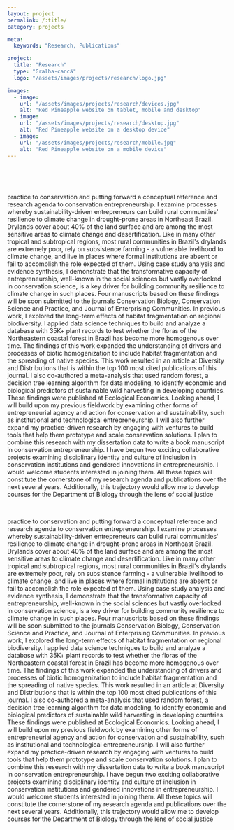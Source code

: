 ```yaml
---
layout: project
permalink: /:title/
category: projects

meta:
  keywords: "Research, Publications"

project:
  title: "Research"
  type: "Gralha-cancã"
  logo: "/assets/images/projects/research/logo.jpg"

images:
  - image:
    url: "/assets/images/projects/research/devices.jpg"
    alt: "Red Pineapple website on tablet, mobile and desktop"
  - image:
    url: "/assets/images/projects/research/desktop.jpg"
    alt: "Red Pineapple website on a desktop device"
  - image:
    url: "/assets/images/projects/research/mobile.jpg"
    alt: "Red Pineapple website on a mobile device"
---
```

<p style="padding-top:50px">

<p>practice to conservation and putting forward a conceptual reference and research agenda to conservation entrepreneurship. I examine processes whereby sustainability-driven entrepreneurs can build rural communities' resilience to climate change in drought-prone areas in Northeast Brazil. Drylands cover about 40% of the land surface and are among the most sensitive areas to climate change and desertification. Like in many other tropical and subtropical regions, most rural communities in Brazil's drylands are extremely poor, rely on subsistence farming - a vulnerable livelihood to climate change, and live in places where formal institutions are absent or fail to accomplish the role expected of them. Using case study analysis and evidence synthesis, I demonstrate that the transformative capacity of entrepreneurship, well-known in the social sciences but vastly overlooked in conservation science, is a key driver for building community resilience to climate change in such places. Four manuscripts based on these findings will be soon submitted to the journals Conservation Biology, Conservation Science and Practice, and Journal of Enterprising Communities.
In previous work, I explored the long-term effects of habitat fragmentation on regional biodiversity. I applied data science techniques to build and analyze a database with 35K+ plant records to test whether the floras of the Northeastern coastal forest in Brazil has become more homogenous over time. The findings of this work expanded the understanding of drivers and processes of biotic homogenization to include habitat fragmentation and the spreading of native species. This work resulted in an article at Diversity and Distributions that is within the top 100 most cited publications of this journal. I also co-authored a meta-analysis that used random forest, a decision tree learning algorithm for data modeling, to identify economic and biological predictors of sustainable wild harvesting in developing countries. These findings were published at Ecological Economics.
Looking ahead, I will build upon my previous fieldwork by examining other forms of entrepreneurial agency and action for conservation and sustainability, such as institutional and technological entrepreneurship. I will also further expand my practice-driven research by engaging with ventures to build tools that help them prototype and scale conservation solutions. I plan to combine this research with my dissertation data to write a book manuscript in conservation entrepreneurship. I have begun two exciting collaborative projects examining disciplinary identity and culture of inclusion in conservation institutions and gendered innovations in entrepreneurship. I would welcome students interested in joining them. All these topics will constitute the cornerstone of my research agenda and publications over the next several years. Additionally, this trajectory would allow me to develop courses for the Department of Biology through the lens of social justice</p>
<br>
<p>practice to conservation and putting forward a conceptual reference and research agenda to conservation entrepreneurship. I examine processes whereby sustainability-driven entrepreneurs can build rural communities' resilience to climate change in drought-prone areas in Northeast Brazil. Drylands cover about 40% of the land surface and are among the most sensitive areas to climate change and desertification. Like in many other tropical and subtropical regions, most rural communities in Brazil's drylands are extremely poor, rely on subsistence farming - a vulnerable livelihood to climate change, and live in places where formal institutions are absent or fail to accomplish the role expected of them. Using case study analysis and evidence synthesis, I demonstrate that the transformative capacity of entrepreneurship, well-known in the social sciences but vastly overlooked in conservation science, is a key driver for building community resilience to climate change in such places. Four manuscripts based on these findings will be soon submitted to the journals Conservation Biology, Conservation Science and Practice, and Journal of Enterprising Communities.
In previous work, I explored the long-term effects of habitat fragmentation on regional biodiversity. I applied data science techniques to build and analyze a database with 35K+ plant records to test whether the floras of the Northeastern coastal forest in Brazil has become more homogenous over time. The findings of this work expanded the understanding of drivers and processes of biotic homogenization to include habitat fragmentation and the spreading of native species. This work resulted in an article at Diversity and Distributions that is within the top 100 most cited publications of this journal. I also co-authored a meta-analysis that used random forest, a decision tree learning algorithm for data modeling, to identify economic and biological predictors of sustainable wild harvesting in developing countries. These findings were published at Ecological Economics.
Looking ahead, I will build upon my previous fieldwork by examining other forms of entrepreneurial agency and action for conservation and sustainability, such as institutional and technological entrepreneurship. I will also further expand my practice-driven research by engaging with ventures to build tools that help them prototype and scale conservation solutions. I plan to combine this research with my dissertation data to write a book manuscript in conservation entrepreneurship. I have begun two exciting collaborative projects examining disciplinary identity and culture of inclusion in conservation institutions and gendered innovations in entrepreneurship. I would welcome students interested in joining them. All these topics will constitute the cornerstone of my research agenda and publications over the next several years. Additionally, this trajectory would allow me to develop courses for the Department of Biology through the lens of social justice
